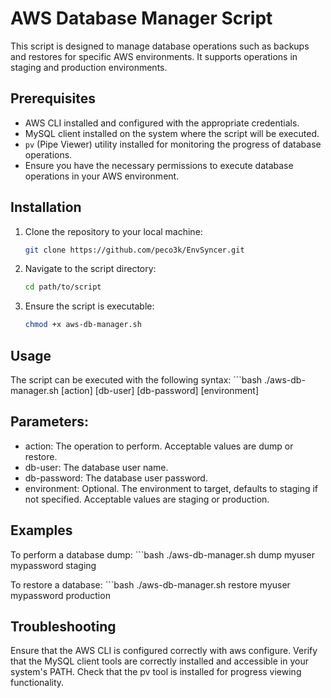 # AWS Database Manager Script

This script is designed to manage database operations such as backups and restores for specific AWS environments. It supports operations in staging and production environments.

## Prerequisites

- AWS CLI installed and configured with the appropriate credentials.
- MySQL client installed on the system where the script will be executed.
- `pv` (Pipe Viewer) utility installed for monitoring the progress of database operations.
- Ensure you have the necessary permissions to execute database operations in your AWS environment.

## Installation

1. Clone the repository to your local machine:
   ```bash
   git clone https://github.com/peco3k/EnvSyncer.git

2. Navigate to the script directory:
   ```bash
   cd path/to/script

3. Ensure the script is executable:
    ```bash
   chmod +x aws-db-manager.sh

## Usage

The script can be executed with the following syntax:
    ```bash
./aws-db-manager.sh [action] [db-user] [db-password] [environment]

## Parameters:
- action: The operation to perform. Acceptable values are dump or restore.
- db-user: The database user name.
- db-password: The database user password.
- environment: Optional. The environment to target, defaults to staging if not specified. Acceptable values are staging or production.


## Examples

To perform a database dump:
    ```bash
./aws-db-manager.sh dump myuser mypassword staging

To restore a database:
    ```bash
./aws-db-manager.sh restore myuser mypassword production

## Troubleshooting

Ensure that the AWS CLI is configured correctly with aws configure.
Verify that the MySQL client tools are correctly installed and accessible in your system's PATH.
Check that the pv tool is installed for progress viewing functionality.

